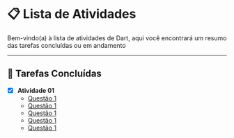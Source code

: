 # 📋 Lista de Atividades

Bem-vindo(a) à lista de atividades de Dart, aqui você encontrará um resumo das tarefas concluídas ou em andamento

---

## 🚀 Tarefas Concluídas

- [x] **Atividade 01**  
  - <a href="https://github.com/edhlz/AtividadeDart/blob/main/Atividade%2001/Q1.dart">Questão 1</a>
  - <a href="https://github.com/edhlz/AtividadeDart/blob/main/Atividade%2001/Q2.dart">Questão 1</a>
  - <a href="https://github.com/edhlz/AtividadeDart/blob/main/Atividade%2001/Q3.dart">Questão 1</a>
  - <a href="https://github.com/edhlz/AtividadeDart/blob/main/Atividade%2001/Q4.dart">Questão 1</a>
  - <a href="https://github.com/edhlz/AtividadeDart/blob/main/Atividade%2001/Q5.dart">Questão 1</a>


